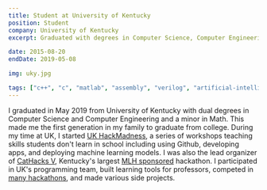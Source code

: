 ```yaml
---
title: Student at University of Kentucky
position: Student
company: University of Kentucky
excerpt: Graduated with degrees in Computer Science, Computer Engineering, and a minor in Math. Led UK's ACM chapter and organized workshops and hackathons.

date: 2015-08-20
endDate: 2019-05-08

img: uky.jpg

tags: ["c++", "c", "matlab", "assembly", "verilog", "artificial-intelligence", "machine-learning", "algorithms", "embedded-programming", "software-engineering"]
---
```


I graduated in May 2019 from University of Kentucky with dual degrees in Computer Science and Computer Engineering and a minor in Math. This made me the first generation in my family to graduate from college. During my time at UK, I started <a href="http://acm.cs.uky.edu/hackmadness/">UK HackMadness</a>, a series of workshops teaching skills students don't learn in school including using Github, developing apps, and deploying machine learning models. I was also the lead organizer of <a href="cathacks.com">CatHacks V</a>, Kentucky's largest <a href="https://mlh.io/">MLH sponsored</a> hackathon. I participated in UK's programming team, built learning tools for professors, competed in <a href="https://devpost.com/TheRobotCarlson">many hackathons</a>, and made various side projects.